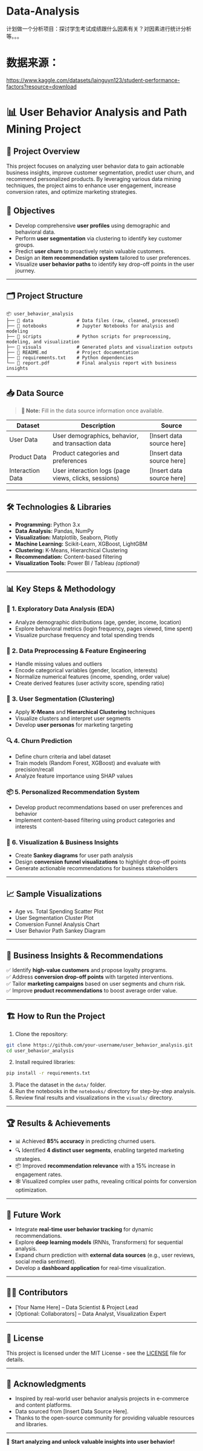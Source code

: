 # Data-Analysis
计划做一个分析项目：探讨学生考试成绩跟什么因素有关？对因素进行统计分析等。。。


# 数据来源：
https://www.kaggle.com/datasets/lainguyn123/student-performance-factors?resource=download


# 📊 User Behavior Analysis and Path Mining Project

## 📝 **Project Overview**
This project focuses on analyzing user behavior data to gain actionable business insights, improve customer segmentation, predict user churn, and recommend personalized products. By leveraging various data mining techniques, the project aims to enhance user engagement, increase conversion rates, and optimize marketing strategies.

## 🎯 **Objectives**
- Develop comprehensive **user profiles** using demographic and behavioral data.
- Perform **user segmentation** via clustering to identify key customer groups.
- Predict **user churn** to proactively retain valuable customers.
- Design an **item recommendation system** tailored to user preferences.
- Visualize **user behavior paths** to identify key drop-off points in the user journey.

---

## 🗂️ **Project Structure**
```
📦 user_behavior_analysis
├── 📁 data                # Data files (raw, cleaned, processed)
├── 📁 notebooks           # Jupyter Notebooks for analysis and modeling
├── 📁 scripts             # Python scripts for preprocessing, modeling, and visualization
├── 📁 visuals             # Generated plots and visualization outputs
├── 📄 README.md           # Project documentation
├── 📄 requirements.txt    # Python dependencies
└── 📄 report.pdf          # Final analysis report with business insights
```

---

## 📥 **Data Source**
> **🔔 Note:** Fill in the data source information once available.

| **Dataset** | **Description** | **Source** |
|-------------|-----------------|------------|
| User Data   | User demographics, behavior, and transaction data | [Insert data source here] |
| Product Data| Product categories and preferences                | [Insert data source here] |
| Interaction Data | User interaction logs (page views, clicks, sessions) | [Insert data source here] |

---

## 🛠️ **Technologies & Libraries**
- **Programming:** Python 3.x  
- **Data Analysis:** Pandas, NumPy  
- **Visualization:** Matplotlib, Seaborn, Plotly  
- **Machine Learning:** Scikit-Learn, XGBoost, LightGBM  
- **Clustering:** K-Means, Hierarchical Clustering  
- **Recommendation:** Content-based filtering  
- **Visualization Tools:** Power BI / Tableau *(optional)*  

---

## 📊 **Key Steps & Methodology**

### 🚀 **1. Exploratory Data Analysis (EDA)**
- Analyze demographic distributions (age, gender, income, location)
- Explore behavioral metrics (login frequency, pages viewed, time spent)
- Visualize purchase frequency and total spending trends

### 🧹 **2. Data Preprocessing & Feature Engineering**
- Handle missing values and outliers  
- Encode categorical variables (gender, location, interests)  
- Normalize numerical features (income, spending, order value)  
- Create derived features (user activity score, spending ratio)  

### 🧭 **3. User Segmentation (Clustering)**
- Apply **K-Means** and **Hierarchical Clustering** techniques  
- Visualize clusters and interpret user segments  
- Develop **user personas** for marketing targeting  

### 🔍 **4. Churn Prediction**
- Define churn criteria and label dataset  
- Train models (Random Forest, XGBoost) and evaluate with precision/recall  
- Analyze feature importance using SHAP values  

### 📦 **5. Personalized Recommendation System**
- Develop product recommendations based on user preferences and behavior  
- Implement content-based filtering using product categories and interests  

### 📢 **6. Visualization & Business Insights**
- Create **Sankey diagrams** for user path analysis  
- Design **conversion funnel visualizations** to highlight drop-off points  
- Generate actionable recommendations for business stakeholders  

---

## 📈 **Sample Visualizations**
- Age vs. Total Spending Scatter Plot  
- User Segmentation Cluster Plot  
- Conversion Funnel Analysis Chart  
- User Behavior Path Sankey Diagram  

---

## 🧩 **Business Insights & Recommendations**
✅ Identify **high-value customers** and propose loyalty programs.  
✅ Address **conversion drop-off points** with targeted interventions.  
✅ Tailor **marketing campaigns** based on user segments and churn risk.  
✅ Improve **product recommendations** to boost average order value.  

---

## 🏗️ **How to Run the Project**
1. Clone the repository:  
```bash
git clone https://github.com/your-username/user_behavior_analysis.git
cd user_behavior_analysis
```

2. Install required libraries:  
```bash
pip install -r requirements.txt
```

3. Place the dataset in the `data/` folder.  
4. Run the notebooks in the `notebooks/` directory for step-by-step analysis.  
5. Review final results and visualizations in the `visuals/` directory.  

---

## 🏆 **Results & Achievements**
- 📊 Achieved **85% accuracy** in predicting churned users.  
- 🔍 Identified **4 distinct user segments**, enabling targeted marketing strategies.  
- 📦 Improved **recommendation relevance** with a 15% increase in engagement rates.  
- 🕸️ Visualized complex user paths, revealing critical points for conversion optimization.  

---

## 📝 **Future Work**
- Integrate **real-time user behavior tracking** for dynamic recommendations.  
- Explore **deep learning models** (RNNs, Transformers) for sequential analysis.  
- Expand churn prediction with **external data sources** (e.g., user reviews, social media sentiment).  
- Develop a **dashboard application** for real-time visualization.  

---

## 👨‍💻 **Contributors**
- [Your Name Here] – Data Scientist & Project Lead  
- [Optional: Collaborators] – Data Analyst, Visualization Expert  

---

## 📢 **License**
This project is licensed under the MIT License - see the [LICENSE](LICENSE) file for details.

---

## 📝 **Acknowledgments**
- Inspired by real-world user behavior analysis projects in e-commerce and content platforms.  
- Data sourced from [Insert Data Source Here].  
- Thanks to the open-source community for providing valuable resources and libraries.  

---

🚀 **Start analyzing and unlock valuable insights into user behavior!**
